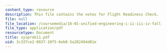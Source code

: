```yaml
---
content_type: resource
description: This file contains the notes for Flight Readiness Check.
file: null
file_location: /coursemedia/16-01-unified-engineering-i-ii-iii-iv-fall-2005-spring-2006/3c337ce2083710f56eb05a282494d81e_sysprob11.pdf
file_type: application/pdf
resourcetype: Document
title: sysprob11.pdf
uid: 3c337ce2-0837-10f5-6eb0-5a282494d81e
---
```

